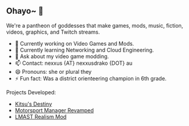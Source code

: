 ## Ohayo~ 👋
We're a pantheon of goddesses that make games, mods, music, fiction, videos, graphics, and Twitch streams.

- 🔭 Currently working on Video Games and Mods.
- 🌱 Currently learning Networking and Cloud Engineering.
- 💬 Ask about my video game modding.
- 📫 Contact: nexxus {AT} nexxusdrako {DOT} au
- 😄 Pronouns: she or plural they
- ⚡ Fun fact: Was a district orienteering champion in 6th grade.

Projects Developed:
- [Kitsu's Destiny](https://store.steampowered.com/app/1589290/Kitsus_Destiny/)
- [Motorsport Manager Revamped](https://www.nexusmods.com/motorsportmanager/mods/9)
- [LMAST Realism Mod](https://www.neoseeker.com/forums/33053/t2400898-lmast-remastered-mod-released/)
